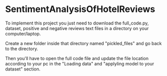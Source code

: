 # SentimentAnalysisOfHotelReviews

To implement this project you just need to download the full_code.py, dataset, positive and 
negative reviews text files in a directory on your computer/laptop.

Create a new folder inside that directory named "pickled_files" and go back to the directory.

Then you'll have to open the full code file and update the file location 
according to your pc in the "Loading data" and "applyling model to your dataset" section.

